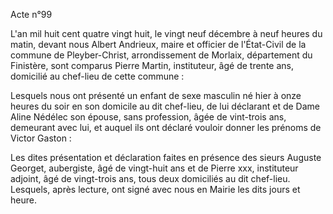 Acte n°99

L'an mil huit cent quatre vingt huit, le vingt neuf décembre à neuf heures du matin, devant nous Albert Andrieux, maire et officier de l'État-Civil de la commune de Pleyber-Christ, arrondissement de Morlaix, département du Finistère, sont comparus Pierre Martin, instituteur, âgé de trente ans, domicilié au chef-lieu de cette commune :

Lesquels nous ont présenté un enfant de sexe masculin né hier à onze heures du soir en son domicile au dit chef-lieu, de lui déclarant et de Dame Aline Nédélec son épouse, sans profession, âgée de vint-trois ans, demeurant avec lui, et auquel ils ont déclaré vouloir donner les prénoms de Victor Gaston :

Les dites présentation et déclaration faites en présence des sieurs Auguste Georget, aubergiste, âgé de vingt-huit ans et de Pierre xxx, instituteur adjoint, âgé de vingt-trois ans, tous deux domiciliés au dit chef-lieu. Lesquels, après lecture, ont signé avec nous en Mairie les dits jours et heure.

